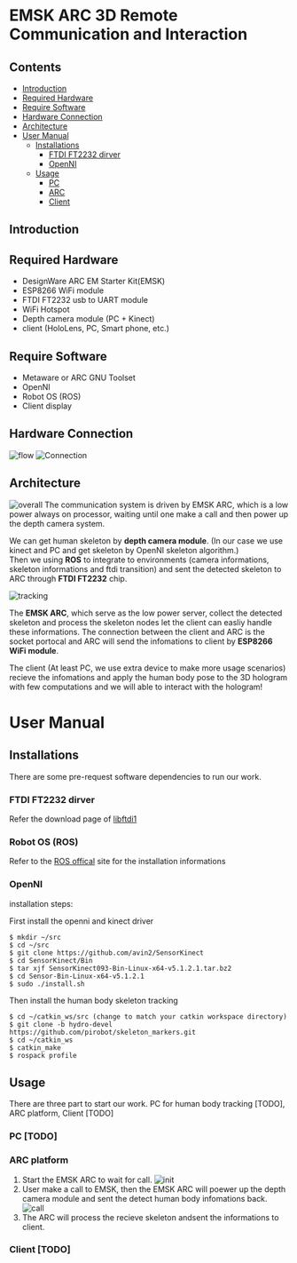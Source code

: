 # EMSK ARC 3D Remote Communication and Interaction

Contents
--------

- [Introduction](#Introduction)
- [Required Hardware](#Required-Hardware)
- [Require Software](#Require-Software)
- [Hardware Connection](#Hardware-Connection)
- [Architecture](#Architecture)
- [User Manual](#User-Manual)
    - [Installations](#Installations)
        - [FTDI FT2232 dirver](#FTDI-FT2232-dirver)
        - [OpenNI](#OpenNI)
    - [Usage](#Usage)
        - [PC](#PC)
        - [ARC](#ARC)
        - [Client](#Client)

## Introduction

## Required Hardware
* DesignWare ARC EM Starter Kit(EMSK)
* ESP8266 WiFi module
* FTDI FT2232 usb to UART module
* WiFi Hotspot
* Depth camera module (PC + Kinect) 
* client (HoloLens, PC, Smart phone, etc.)


## Require Software
* Metaware or ARC GNU Toolset
* OpenNI
* Robot OS (ROS)
* Client display

## Hardware Connection
![flow](imgs/flow.PNG)
![Connection](imgs/arc_connection.jpg)  

## Architecture
![overall](imgs/arc_arch.PNG)
The communication system is driven by EMSK ARC, which is a low power always on processor, waiting until one make a call and then power up the depth camera system.  

We can get human skeleton by **depth camera module**. (In our case we use kinect and PC and get skeleton by OpenNI skeleton algorithm.)  
Then we using **ROS** to integrate to environments (camera informations, skeleton informations and ftdi transition) and sent the detected skeleton to ARC through **FTDI FT2232** chip.  

![tracking](imgs/tracking.png)

The **EMSK ARC**, which serve as the low power server, collect the detected skeleton and process the skeleton nodes let the client can easliy handle these informations. The connection between the client and ARC is the socket portocal and ARC will send the infomations to client by **ESP8266 WiFi module**.  

The client (At least PC, we use extra device to make more usage scenarios) recieve the infomations and apply the human body pose to the 3D hologram with few computations and we will able to interact with the hologram!  

# User Manual
## Installations
There are some pre-request software dependencies to run our work.

### FTDI FT2232 dirver 
Refer the download page of [libftdi1](https://www.intra2net.com/en/developer/libftdi/download.php)

### Robot OS (ROS)
Refer to the [ROS offical](http://wiki.ros.org/kinetic/Installation) site for the installation informations

### OpenNI 
installation steps:

First install the openni and kinect driver

    $ mkdir ~/src
    $ cd ~/src
    $ git clone https://github.com/avin2/SensorKinect
    $ cd SensorKinect/Bin
    $ tar xjf SensorKinect093-Bin-Linux-x64-v5.1.2.1.tar.bz2
    $ cd Sensor-Bin-Linux-x64-v5.1.2.1
    $ sudo ./install.sh
    
Then install the human body skeleton tracking

    $ cd ~/catkin_ws/src (change to match your catkin workspace directory)
    $ git clone -b hydro-devel https://github.com/pirobot/skeleton_markers.git
    $ cd ~/catkin_ws
    $ catkin_make
    $ rospack profile

## Usage
There are three part to start our work. PC for human body tracking [TODO], ARC platform, Client [TODO]  

### PC [TODO]

### ARC platform
1. Start the EMSK ARC to wait for call.
![init](imgs/arc_init.PNG)
2. User make a call to EMSK, then the EMSK ARC will poewer up the depth camera module and sent the detect human body infomations back.
![call](imgs/arc_call.PNG)
3. The ARC will process the recieve skeleton andsent the informations to client.

### Client [TODO]
